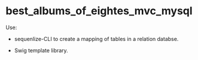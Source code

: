 # best_albums_of_eightes_mvc_mysql

Use:

+ sequenlize-CLI to create a mapping of tables in a relation databse.
  
+ Swig template library.
